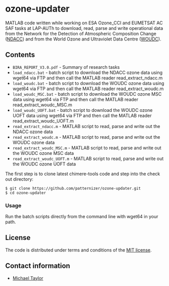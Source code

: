# ozone-updater

MATLAB code written while working on ESA Ozone_CCI and EUMETSAT AC SAF tasks at 
LAP-AUTh to download, read, parse and write operational data from the 
Network for the Detection of Atmospheric Composition Change 
([NDACC](http://www.ndaccdemo.org/)) and from the World Ozone and Ultraviolet Data Centre ([WOUDC](https://woudc.org/)).

## Contents

* `BIRA_REPORT_V3.0.pdf` - Summary of research tasks
* `load_ndacc.bat` - batch script to download the NDACC ozone data using wget64 via FTP and then call the MATLAB reader read_extract_ndacc.m
* `load_woudc.bat` - batch script to download the WOUDC ozone data using wget64 via FTP and then call the MATLAB reader read_extract_woudc.m
* `load_woudc_MSC.bat` - batch script to download the WOUDC ozone MSC data using wget64 via FTP and then call the MATLAB reader read_extract_woudc_MSC.m
* `load_woudc_UOFT.bat` - batch script to download the WOUDC ozone UOFT data using wget64 via FTP and then call the MATLAB reader read_extract_woudc_UOFT.m
* `read_extract_ndacc.m` - MATLAB script to read, parse and write out the NDACC ozone data
* `read_extract_woudc.m` - MATLAB script to read, parse and write out the WOUDC ozone data 
* `read_extract_woudc_MSC.m` - MATLAB script to read, parse and write out the WOUDC ozone MSC data 
* `read_extract_woudc_UOFT.m` - MATLAB script to read, parse and write out the WOUDC ozone UOFT data 

The first step is to clone latest chimere-tools code and step into the check out directory: 

    $ git clone https://github.com/patternizer/ozone-updater.git
    $ cd ozone-updater
    
### Usage

Run the batch scripts directly from the command line with wget64 in your path.
	        
## License

The code is distributed under terms and conditions of the [MIT license](https://opensource.org/licenses/MIT).

## Contact information

* [Michael Taylor](https://patternizer.github.io)


